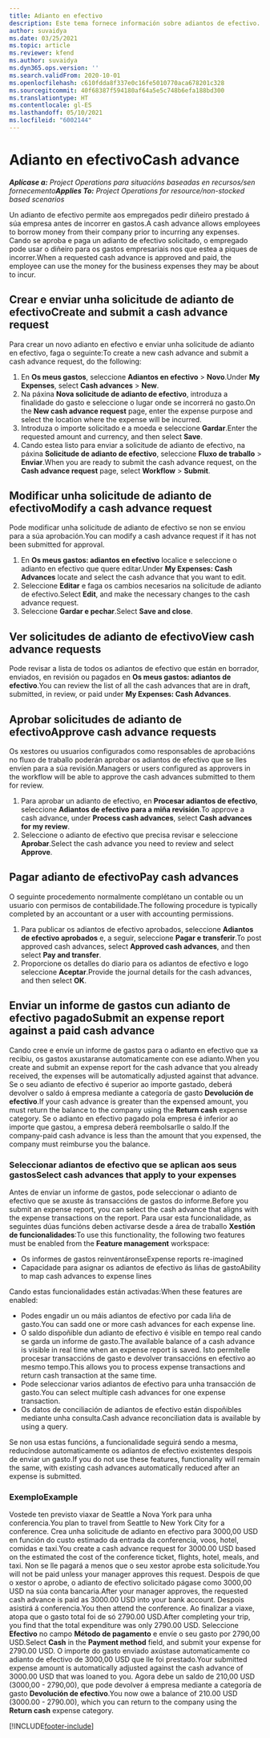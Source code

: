 ```yaml
---
title: Adianto en efectivo
description: Este tema fornece información sobre adiantos de efectivo.
author: suvaidya
ms.date: 03/25/2021
ms.topic: article
ms.reviewer: kfend
ms.author: suvaidya
ms.dyn365.ops.version: ''
ms.search.validFrom: 2020-10-01
ms.openlocfilehash: c610fdda8f337e0c16fe5010770aca678201c328
ms.sourcegitcommit: 40f68387f594180af64a5e5c748b6efa188bd300
ms.translationtype: HT
ms.contentlocale: gl-ES
ms.lasthandoff: 05/10/2021
ms.locfileid: "6002144"
---
```

# <a name="cash-advance"></a><span data-ttu-id="3a8b7-103">Adianto en efectivo</span><span class="sxs-lookup"><span data-stu-id="3a8b7-103">Cash advance</span></span>

<span data-ttu-id="3a8b7-104">_**Aplícase a:** Project Operations para situacións baseadas en recursos/sen fornecemento_</span><span class="sxs-lookup"><span data-stu-id="3a8b7-104">_**Applies To:** Project Operations for resource/non-stocked based scenarios_</span></span>

<span data-ttu-id="3a8b7-105">Un adianto de efectivo permite aos empregados pedir diñeiro prestado á súa empresa antes de incorrer en gastos.</span><span class="sxs-lookup"><span data-stu-id="3a8b7-105">A cash advance allows employees to borrow money from their company prior to incurring any expenses.</span></span> <span data-ttu-id="3a8b7-106">Cando se aproba e paga un adianto de efectivo solicitado, o empregado pode usar o diñeiro para os gastos empresariais nos que estea a piques de incorrer.</span><span class="sxs-lookup"><span data-stu-id="3a8b7-106">When a requested cash advance is approved and paid, the employee can use the money for the business expenses they may be about to incur.</span></span> 

## <a name="create-and-submit-a-cash-advance-request"></a><span data-ttu-id="3a8b7-107">Crear e enviar unha solicitude de adianto de efectivo</span><span class="sxs-lookup"><span data-stu-id="3a8b7-107">Create and submit a cash advance request</span></span>
<span data-ttu-id="3a8b7-108">Para crear un novo adianto en efectivo e enviar unha solicitude de adianto en efectivo, faga o seguinte:</span><span class="sxs-lookup"><span data-stu-id="3a8b7-108">To create a new cash advance and submit a cash advance request, do the following:</span></span> 

1. <span data-ttu-id="3a8b7-109">En **Os meus gastos**, seleccione **Adiantos en efectivo** > **Novo**.</span><span class="sxs-lookup"><span data-stu-id="3a8b7-109">Under **My Expenses**, select **Cash advances** > **New**.</span></span> 
2. <span data-ttu-id="3a8b7-110">Na páxina **Nova solicitude de adianto de efectivo**, introduza a finalidade do gasto e seleccione o lugar onde se incorrerá no gasto.</span><span class="sxs-lookup"><span data-stu-id="3a8b7-110">On the **New cash advance request** page, enter the expense purpose and select the location where the expense will be incurred.</span></span>
3. <span data-ttu-id="3a8b7-111">Introduza o importe solicitado e a moeda e seleccione **Gardar**.</span><span class="sxs-lookup"><span data-stu-id="3a8b7-111">Enter the requested amount and currency, and then select **Save**.</span></span> 
4. <span data-ttu-id="3a8b7-112">Cando estea listo para enviar a solicitude de adianto de efectivo, na páxina **Solicitude de adianto de efectivo**, seleccione **Fluxo de traballo** > **Enviar**.</span><span class="sxs-lookup"><span data-stu-id="3a8b7-112">When you are ready to submit the cash advance request, on the **Cash advance request** page, select **Workflow** > **Submit**.</span></span>

## <a name="modify-a-cash-advance-request"></a><span data-ttu-id="3a8b7-113">Modificar unha solicitude de adianto de efectivo</span><span class="sxs-lookup"><span data-stu-id="3a8b7-113">Modify a cash advance request</span></span>

<span data-ttu-id="3a8b7-114">Pode modificar unha solicitude de adianto de efectivo se non se enviou para a súa aprobación.</span><span class="sxs-lookup"><span data-stu-id="3a8b7-114">You can modify a cash advance request if it has not been submitted for approval.</span></span>

1. <span data-ttu-id="3a8b7-115">En **Os meus gastos: adiantos en efectivo** localice e seleccione o adianto en efectivo que quere editar.</span><span class="sxs-lookup"><span data-stu-id="3a8b7-115">Under **My Expenses: Cash Advances** locate and select the cash advance that you want to edit.</span></span>
2. <span data-ttu-id="3a8b7-116">Seleccione **Editar** e faga os cambios necesarios na solicitude de adianto de efectivo.</span><span class="sxs-lookup"><span data-stu-id="3a8b7-116">Select **Edit**, and make the necessary changes to the cash advance request.</span></span> 
3. <span data-ttu-id="3a8b7-117">Seleccione **Gardar e pechar**.</span><span class="sxs-lookup"><span data-stu-id="3a8b7-117">Select **Save and close**.</span></span>


## <a name="view-cash-advance-requests"></a><span data-ttu-id="3a8b7-118">Ver solicitudes de adianto de efectivo</span><span class="sxs-lookup"><span data-stu-id="3a8b7-118">View cash advance requests</span></span>
<span data-ttu-id="3a8b7-119">Pode revisar a lista de todos os adiantos de efectivo que están en borrador, enviados, en revisión ou pagados en **Os meus gastos: adiantos de efectivo**.</span><span class="sxs-lookup"><span data-stu-id="3a8b7-119">You can review the list of all the cash advances that are in draft, submitted, in review, or paid under **My Expenses: Cash Advances**.</span></span> 

## <a name="approve-cash-advance-requests"></a><span data-ttu-id="3a8b7-120">Aprobar solicitudes de adianto de efectivo</span><span class="sxs-lookup"><span data-stu-id="3a8b7-120">Approve cash advance requests</span></span>

<span data-ttu-id="3a8b7-121">Os xestores ou usuarios configurados como responsables de aprobacións no fluxo de traballo poderán aprobar os adiantos de efectivo que se lles envíen para a súa revisión.</span><span class="sxs-lookup"><span data-stu-id="3a8b7-121">Managers or users configured as approvers in the workflow will be able to approve the cash advances submitted to them for review.</span></span> 

1. <span data-ttu-id="3a8b7-122">Para aprobar un adianto de efectivo, en **Procesar adiantos de efectivo**, seleccione **Adiantos de efectivo para a miña revisión**.</span><span class="sxs-lookup"><span data-stu-id="3a8b7-122">To approve a cash advance, under **Process cash advances**, select **Cash advances for my review**.</span></span>
2. <span data-ttu-id="3a8b7-123">Seleccione o adianto de efectivo que precisa revisar e seleccione **Aprobar**.</span><span class="sxs-lookup"><span data-stu-id="3a8b7-123">Select the cash advance you need to review and select **Approve**.</span></span>  

## <a name="pay-cash-advances"></a><span data-ttu-id="3a8b7-124">Pagar adianto de efectivo</span><span class="sxs-lookup"><span data-stu-id="3a8b7-124">Pay cash advances</span></span> 
<span data-ttu-id="3a8b7-125">O seguinte procedemento normalmente complétano un contable ou un usuario con permisos de contabilidade.</span><span class="sxs-lookup"><span data-stu-id="3a8b7-125">The following procedure is typically completed by an accountant or a user with accounting permissions.</span></span>

1. <span data-ttu-id="3a8b7-126">Para publicar os adiantos de efectivo aprobados, seleccione **Adiantos de efectivo aprobados** e, a seguir, seleccione **Pagar e transferir**.</span><span class="sxs-lookup"><span data-stu-id="3a8b7-126">To post approved cash advances, select **Approved cash advances**, and then select **Pay and transfer**.</span></span>  
2. <span data-ttu-id="3a8b7-127">Proporcione os detalles do diario para os adiantos de efectivo e logo seleccione **Aceptar**.</span><span class="sxs-lookup"><span data-stu-id="3a8b7-127">Provide the journal details for the cash advances, and then select **OK**.</span></span> 

## <a name="submit-an-expense-report-against-a-paid-cash-advance"></a><span data-ttu-id="3a8b7-128">Enviar un informe de gastos cun adianto de efectivo pagado</span><span class="sxs-lookup"><span data-stu-id="3a8b7-128">Submit an expense report against a paid cash advance</span></span> 

<span data-ttu-id="3a8b7-129">Cando cree e envíe un informe de gastos para o adianto en efectivo que xa recibiu, os gastos axustaranse automaticamente con ese adianto.</span><span class="sxs-lookup"><span data-stu-id="3a8b7-129">When you create and submit an expense report for the cash advance that you already received, the expenses will be automatically adjusted against that advance.</span></span> <span data-ttu-id="3a8b7-130">Se o seu adianto de efectivo é superior ao importe gastado, deberá devolver o saldo á empresa mediante a categoría de gasto **Devolución de efectivo**.</span><span class="sxs-lookup"><span data-stu-id="3a8b7-130">If your cash advance is greater than the expensed amount, you must return the balance to the company using the **Return cash** expense category.</span></span> <span data-ttu-id="3a8b7-131">Se o adianto en efectivo pagado pola empresa é inferior ao importe que gastou, a empresa deberá reembolsarlle o saldo.</span><span class="sxs-lookup"><span data-stu-id="3a8b7-131">If the company-paid cash advance is less than the amount that you expensed, the company must reimburse you the balance.</span></span> 

### <a name="select-cash-advances-that-apply-to-your-expenses"></a><span data-ttu-id="3a8b7-132">Seleccionar adiantos de efectivo que se aplican aos seus gastos</span><span class="sxs-lookup"><span data-stu-id="3a8b7-132">Select cash advances that apply to your expenses</span></span>
<span data-ttu-id="3a8b7-133">Antes de enviar un informe de gastos, pode seleccionar o adianto de efectivo que se axuste ás transaccións de gastos do informe.</span><span class="sxs-lookup"><span data-stu-id="3a8b7-133">Before you submit an expense report, you can select the cash advance that aligns with the expense transactions on the report.</span></span> <span data-ttu-id="3a8b7-134">Para usar esta funcionalidade, as seguintes dúas funcións deben activarse desde a área de traballo **Xestión de funcionalidades**:</span><span class="sxs-lookup"><span data-stu-id="3a8b7-134">To use this functionality, the following two features must be enabled from the **Feature management** workspace:</span></span>

  - <span data-ttu-id="3a8b7-135">Os informes de gastos reinventáronse</span><span class="sxs-lookup"><span data-stu-id="3a8b7-135">Expense reports re-imagined</span></span>
  - <span data-ttu-id="3a8b7-136">Capacidade para asignar os adiantos de efectivo ás liñas de gasto</span><span class="sxs-lookup"><span data-stu-id="3a8b7-136">Ability to map cash advances to expense lines</span></span>
 
 <span data-ttu-id="3a8b7-137">Cando estas funcionalidades están activadas:</span><span class="sxs-lookup"><span data-stu-id="3a8b7-137">When these features are enabled:</span></span>
 
  - <span data-ttu-id="3a8b7-138">Podes engadir un ou máis adiantos de efectivo por cada liña de gasto.</span><span class="sxs-lookup"><span data-stu-id="3a8b7-138">You can sadd one or more cash advances for each expense line.</span></span>
  - <span data-ttu-id="3a8b7-139">O saldo dispoñible dun adianto de efectivo é visible en tempo real cando se garda un informe de gasto.</span><span class="sxs-lookup"><span data-stu-id="3a8b7-139">The available balance of a cash advance is visible in real time when an expense report is saved.</span></span> <span data-ttu-id="3a8b7-140">Isto permítelle procesar transaccións de gasto e devolver transaccións en efectivo ao mesmo tempo.</span><span class="sxs-lookup"><span data-stu-id="3a8b7-140">This allows you to process expense transactions and return cash transaction at the same time.</span></span>
  - <span data-ttu-id="3a8b7-141">Pode seleccionar varios adiantos de efectivo para unha transacción de gasto.</span><span class="sxs-lookup"><span data-stu-id="3a8b7-141">You can select multiple cash advances for one expense transaction.</span></span>
  - <span data-ttu-id="3a8b7-142">Os datos de conciliación de adiantos de efectivo están dispoñibles mediante unha consulta.</span><span class="sxs-lookup"><span data-stu-id="3a8b7-142">Cash advance reconciliation data is available by using a query.</span></span> 
 
<span data-ttu-id="3a8b7-143">Se non usa estas funcións, a funcionalidade seguirá sendo a mesma, reducíndose automaticamente os adiantos de efectivo existentes despois de enviar un gasto.</span><span class="sxs-lookup"><span data-stu-id="3a8b7-143">If you do not use these features, functionality will remain the same, with existing cash advances automatically reduced after an expense is submitted.</span></span>

### <a name="example"></a><span data-ttu-id="3a8b7-144">Exemplo</span><span class="sxs-lookup"><span data-stu-id="3a8b7-144">Example</span></span> 
<span data-ttu-id="3a8b7-145">Vostede ten previsto viaxar de Seattle a Nova York para unha conferencia.</span><span class="sxs-lookup"><span data-stu-id="3a8b7-145">You plan to travel from Seattle to New York City for a conference.</span></span> <span data-ttu-id="3a8b7-146">Crea unha solicitude de adianto en efectivo para 3000,00 USD en función do custo estimado da entrada da conferencia, voos, hotel, comidas e taxi.</span><span class="sxs-lookup"><span data-stu-id="3a8b7-146">You create a cash advance request for 3000.00 USD based on the estimated the cost of the conference ticket, flights, hotel, meals, and taxi.</span></span> <span data-ttu-id="3a8b7-147">Non se lle pagará a menos que o seu xestor aprobe esta solicitude.</span><span class="sxs-lookup"><span data-stu-id="3a8b7-147">You will not be paid unless your manager approves this request.</span></span> <span data-ttu-id="3a8b7-148">Despois de que o xestor o aprobe, o adianto de efectivo solicitado págase como 3000,00 USD na súa conta bancaria.</span><span class="sxs-lookup"><span data-stu-id="3a8b7-148">After your manager approves, the requested cash advance is paid as 3000.00 USD into your bank account.</span></span> <span data-ttu-id="3a8b7-149">Despois asistirá á conferencia.</span><span class="sxs-lookup"><span data-stu-id="3a8b7-149">You then attend the conference.</span></span> <span data-ttu-id="3a8b7-150">Ao finalizar a viaxe, atopa que o gasto total foi de só 2790.00 USD.</span><span class="sxs-lookup"><span data-stu-id="3a8b7-150">After completing your trip, you find that the total expenditure was only 2790.00 USD.</span></span> <span data-ttu-id="3a8b7-151">Seleccione **Efectivo** no campo **Método de pagamento** e envíe o seu gasto por 2790,00 USD.</span><span class="sxs-lookup"><span data-stu-id="3a8b7-151">Select **Cash** in the **Payment method** field, and submit your expense for 2790.00 USD.</span></span> <span data-ttu-id="3a8b7-152">O importe do gasto enviado axústase automaticamente co adianto de efectivo de 3000,00 USD que lle foi prestado.</span><span class="sxs-lookup"><span data-stu-id="3a8b7-152">Your submitted expense amount is automatically adjusted against the cash advance of 3000.00 USD that was loaned to you.</span></span> <span data-ttu-id="3a8b7-153">Agora debe un saldo de 210,00 USD (3000,00 - 2790,00), que pode devolver á empresa mediante a categoría de gasto **Devolución de efectivo**.</span><span class="sxs-lookup"><span data-stu-id="3a8b7-153">You now owe a balance of 210.00 USD (3000.00 - 2790.00), which you can return to the company using the **Return cash** expense category.</span></span>



[!INCLUDE[footer-include](../includes/footer-banner.md)]
